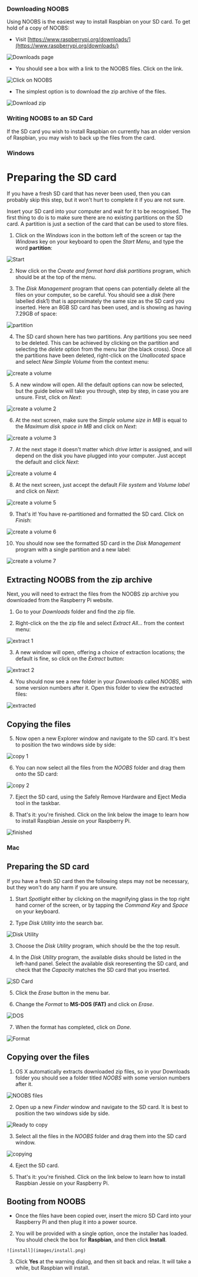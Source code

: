 ### Downloading NOOBS

Using NOOBS is the easiest way to install Raspbian on your SD card. To get hold of a copy of NOOBS:

+ Visit [https://www.raspberrypi.org/downloads/](https://www.raspberrypi.org/downloads/)

![Downloads page](images/downloads-page.png)

+ You should see a box with a link to the NOOBS files. Click on the link.

![Click on NOOBS](images/click-noobs.png)

+ The simplest option is to download the zip archive of the files.

![Download zip](images/download-zip.png)

### Writing NOOBS to an SD Card

If the SD card you wish to install Raspbian on currently has an older version of Raspbian, you may wish to back up the files from the card.


### Windows


# Preparing the SD card

If you have a fresh SD card that has never been used, then you can probably skip this step, but it won't hurt to complete it if you are not sure.

Insert your SD card into your computer and wait for it to be recognised. The first thing to do is to make sure there are no existing partitions on the SD card. A partition is just a section of the card that can be used to store files.

1. Click on the *Windows* icon in the bottom left of the screen or tap the *Windows* key on your keyboard to open the *Start Menu*, and type the word **partition**:

  ![Start](images/windows/partition1.png)

2. Now click on the *Create and format hard disk partitions* program, which should be at the top of the menu.

3. The *Disk Management* program that opens can potentially delete all the files on your computer, so be careful. You should see a *disk* (here labelled disk1) that is approximately the same size as the SD card you inserted. Here an 8GB SD card has been used, and is showing as having 7.29GB of space:

  ![partition](images/windows/deletePartition.png)

4. The SD card shown here has two partitions. Any partitions you see need to be deleted. This can be achieved by clicking on the partition and selecting the *delete* option from the menu bar (the black cross). Once all the partitions have been deleted, right-click on the *Unallocated* space and select *New Simple Volume* from the context menu:

  ![create a volume](images/windows/createVolume.png)

5. A new window will open. All the default options can now be selected, but the guide below will take you through, step by step, in case you are unsure. First, click on *Next*:

  ![create a volume 2](images/windows/createVolume2.png)

6. At the next screen, make sure the *Simple volume size in MB* is equal to the *Maximum disk space in MB* and click on *Next*:

  ![create a volume 3](images/windows/createVolume3.png)

7. At the next stage it doesn't matter which *drive letter* is assigned, and will depend on the disk you have plugged into your computer. Just accept the default and click *Next*:

  ![create a volume 4](images/windows/createVolume4.png)

8. At the next screen, just accept the default *File system* and *Volume label* and click on *Next*:

  ![create a volume 5](images/windows/createVolume5.png)

9. That's it! You have re-partitioned and formatted the SD card. Click on *Finish*:

  ![create a volume 6](images/windows/createVolume6.png)

10. You should now see the formatted SD card in the *Disk Management* program with a single partition and a new label:

  ![create a volume 7](images/windows/createVolume7.png)

## Extracting NOOBS from the zip archive

Next, you will need to extract the files from the NOOBS zip archive you downloaded from the Raspberry Pi website.

1. Go to your *Downloads* folder and find the zip file.

2. Right-click on the the zip file and select *Extract All...* from the context menu:

  ![extract 1](images/windows/extract1.png)

3. A new window will open, offering a choice of extraction locations; the default is fine, so click on the *Extract* button:

  ![extract 2](images/windows/extract2.png)

4. You should now see a new folder in your *Downloads* called *NOOBS*, with some version numbers after it. Open this folder to view the extracted files:

  ![extracted](images/windows/extracted.png)

## Copying the files

5. Now open a new Explorer window and navigate to the SD card. It's best to position the two windows side by side:

  ![copy 1](images/windows/copy1.png)

6. You can now select all the files from the *NOOBS* folder and drag them onto the SD card:

  ![copy 2](images/windows/copy2.png)

7. Eject the SD card, using the Safely Remove Hardware and Eject Media tool in the taskbar.

8. That's it: you're finished. Click on the link below the image to learn how to install Raspbian Jessie on your Raspberry Pi.

  ![finished](images/windows/finished.png)

### Mac

## Preparing the SD card

If you have a fresh SD card then the following steps may not be necessary, but they won't do any harm if you are unsure.

1. Start *Spotlight* either by clicking on the magnifying glass in the top right hand corner of the screen, or by tapping the *Command Key* and *Space* on your keyboard.

2. Type *Disk Utility* into the search bar.

  ![Disk Utility](images/osx/1_diskutil.png)

3. Choose the *Disk Utility* program, which should be the the top result.

4. In the *Disk Utility* program, the available disks should be listed in the left-hand panel. Select the available disk reoresenting the SD card, and check that the *Capacity* matches the SD card that you inserted.

  ![SD Card](images/osx/2_sdcard.png)

5. Click the *Erase* button in the menu bar.

6. Change the *Format* to **MS-DOS (FAT)** and click on *Erase*.

  ![DOS](images/osx/3_dos.png)

7. When the format has completed, click on *Done*.

  ![Format](images/osx/4_format.png)

## Copying over the files

1. OS X automatically extracts downloaded zip files, so in your Downloads folder you should see a folder titled *NOOBS* with some version numbers after it.

  ![NOOBS files](images/osx/5_files.png)

2. Open up a new *Finder* window and navigate to the SD card. It is best to position the two windows side by side.

  ![Ready to copy](images/osx/6_precopy.png)

3. Select all the files in the *NOOBS* folder and drag them into the SD card window.

  ![copying](images/osx/7_copy.png)

4. Eject the SD card.

4. That's it: you're finished. Click on the link below to learn how to install Raspbian Jessie on your Raspberry Pi.

## Booting from NOOBS

  - Once the files have been copied over, insert the micro SD Card into your Raspberry Pi and then plug it into a power source.

  2. You will be provided with a single option, once the installer has loaded. You should check the box for **Raspbian**, and then click **Install**.

    ![install](images/install.png)

  3. Click **Yes** at the warning dialog, and then sit back and relax. It will take a while, but Raspbian will install.

